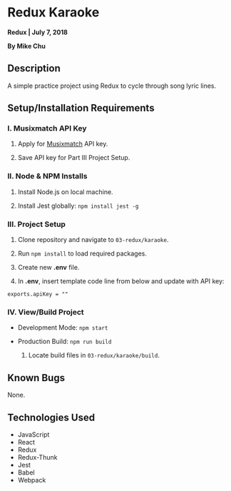 # Redux Karaoke

**Redux | July 7, 2018**

**By Mike Chu**

## Description

A simple practice project using Redux to cycle through song lyric lines.

## Setup/Installation Requirements

### I. Musixmatch API Key

1. Apply for [Musixmatch](https://developer.musixmatch.com/) API key.

2. Save API key for Part III Project Setup.

### II. Node & NPM Installs

1. Install Node.js on local machine.

2. Install Jest globally: `npm install jest -g`

### III. Project Setup

1. Clone repository and navigate to `03-redux/karaoke`.

2. Run `npm install` to load required packages.

3. Create new **.env** file.

4. In **.env**, insert template code line from below and update with API key:
```
exports.apiKey = ""
```

### IV. View/Build Project

- Development Mode: `npm start`

- Production Build: `npm run build`

  1. Locate build files in `03-redux/karaoke/build`.

## Known Bugs

None.

## Technologies Used

- JavaScript
- React
- Redux
- Redux-Thunk
- Jest
- Babel
- Webpack
